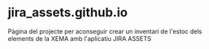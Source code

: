# jira_assets.github.io
Pàgina del projecte per aconseguir crear un inventari de l'estoc dels elements de la XEMA amb l'aplicatiu JIRA ASSETS
